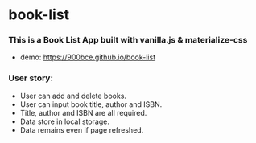 # book-list

### This is a Book List App built with vanilla.js & materialize-css
* demo: https://900bce.github.io/book-list

### User story:
* User can add and delete books.
* User can input book title, author and ISBN.
* Title, author and ISBN are all required.
* Data store in local storage.
* Data remains even if page refreshed.
